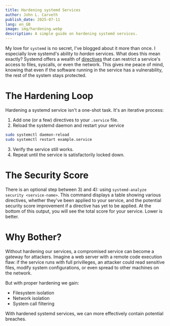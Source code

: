 ```yaml
---
title: Hardening systemd Services
author: John L. Carveth
publish_date: 2025-07-11
lang: en_GB
image: img/hardening.webp
description: A simple guide on hardening systemd services.
---
```


My love for `systemd` is no secret, I've blogged about it more than once. I especially love systemd's ability to *harden* services. What does this mean exactly? Systemd offers a wealth of [directives](https://www.freedesktop.org/software/systemd/man/latest/systemd.exec.html) that can restrict a service's access to files, syscalls, or even the network. This gives me peace of mind, knowing that even if the software running in the service has a vulnerability, the rest of the system stays protected.

# The Hardening Loop
Hardening a systemd service isn't a one-shot task. It's an iterative process:
  1. Add one (or a few) directives to your `.service` file.
  2. Reload the systemd daemon and restart your service
```bash
sudo systemctl daemon-reload
sudo systemctl restart example.service
```
  3. Verify the service still works. 
  4. Repeat until the service is satisfactorily locked down.

# The Security Score
There is an optional step between 3) and 4): using `systemd-analyze security <service-name>`. This command displays a table showing various directives, whether they've been applied to your service, and the potential security score improvement if a directive has yet to be applied. At the bottom of this output, you will see the total score for your service. Lower is better. 

# Why Bother?
Without hardening our services, a compromised service can become a gateway for attackers. Imagine a web server with a remote code execution flaw: if the service runs with full privilleges, an attacker could read sensitive files, modify system configurations, or even spread to other machines on the network. 

But with proper hardening we gain:
- Filesystem isolation
- Network isolation
- System call filtering

With hardened systemd services, we can more effectively contain potential breaches.
